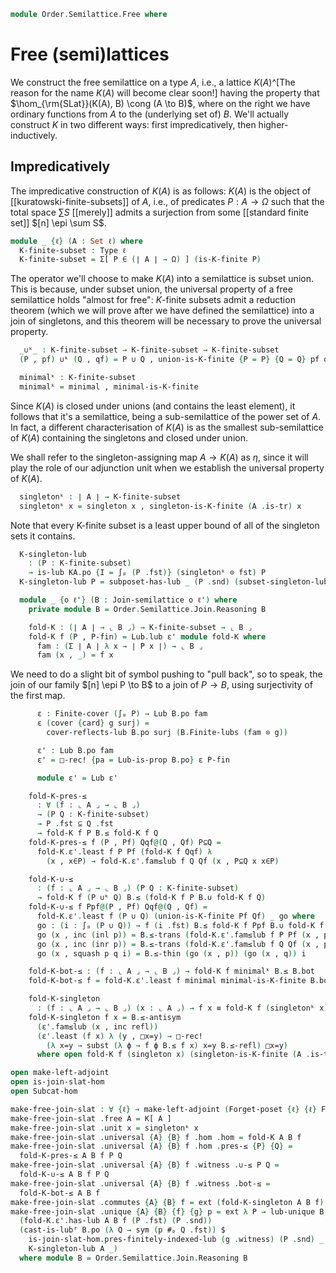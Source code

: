 <!--
```agda
open import 1Lab.Function.Surjection

open import Algebra.Monoid

open import Cat.Functor.Subcategory
open import Cat.Functor.Adjoint
open import Cat.Prelude

open import Data.Fin.Indexed
open import Data.Fin.Base
open import Data.Sum.Base
open import Data.Power

open import Order.Semilattice.Join.Subsemilattice
open import Order.Instances.Pointwise
open import Order.Semilattice.Join
open import Order.Diagram.Lub
open import Order.Subposet
open import Order.Base

import Order.Semilattice.Join.Reasoning
```
-->

```agda
module Order.Semilattice.Free where
```

# Free (semi)lattices

We construct the free semilattice on a type $A$, i.e., a lattice
$K(A)$^[The reason for the name $K(A)$ will become clear soon!] having
the property that $\hom_{\rm{SLat}}(K(A), B) \cong (A \to B)$, where on
the right we have ordinary functions from $A$ to the (underlying set of)
$B$. We'll actually construct $K$ in two different ways: first
impredicatively, then higher-inductively.

## Impredicatively

The impredicative construction of $K(A)$ is as follows: $K(A)$ is the
object of [[kuratowski-finite-subsets]] of $A$, i.e., of predicates $P :
A \to \Omega$ such that the total space $\sum S$ [[merely]] admits a
surjection from some [[standard finite set]] $[n] \epi \sum S$.

```agda
module _ {ℓ} (A : Set ℓ) where
  K-finite-subset : Type ℓ
  K-finite-subset = Σ[ P ∈ (∣ A ∣ → Ω) ] (is-K-finite P)
```

The operator we'll choose to make $K(A)$ into a semilattice is subset
union. This is because, under subset union, the universal property of a
free semilattice holds "almost for free": $K$-finite subsets admit a
reduction theorem (which we will prove after we have defined the
semilattice) into a join of singletons, and this theorem will be
necessary to prove the universal property.

```agda
  _∪ᵏ_ : K-finite-subset → K-finite-subset → K-finite-subset
  (P , pf) ∪ᵏ (Q , qf) = P ∪ Q , union-is-K-finite {P = P} {Q = Q} pf qf
```

```agda
  minimalᵏ : K-finite-subset
  minimalᵏ = minimal , minimal-is-K-finite
```


Since $K(A)$ is closed under unions (and contains the least element), it
follows that it's a semilattice, being a sub-semilattice of the power
set of $A$. In fact, a different characterisation of $K(A)$ is as the
smallest sub-semilattice of $K(A)$ containing the singletons and closed
under union.

<!--
```agda
  K[_] : Join-semilattice ℓ ℓ
  K[_] .fst = Subposet (Subsets ∣ A ∣) λ P → el! (is-K-finite P)
  K[_] .snd =
    Subposet-is-join-semilattice Subsets-is-join-slat
      (λ {P} {Q} pf qf → union-is-K-finite {P = P} {Q = Q} pf qf)
      minimal-is-K-finite

  private module KA = Order.Semilattice.Join.Reasoning K[_]
```
-->

We shall refer to the singleton-assigning map $A \to K(A)$ as $\eta$,
since it will play the role of our adjunction unit when we establish the
universal property of $K(A)$.

```agda
  singletonᵏ : ∣ A ∣ → K-finite-subset
  singletonᵏ x = singleton x , singleton-is-K-finite (A .is-tr) x
```

Note that every K-finite subset is a least upper bound of all of the singleton
sets it contains.

```agda
  K-singleton-lub
    : (P : K-finite-subset)
    → is-lub KA.po {I = ∫ₚ (P .fst)} (singletonᵏ ⊙ fst) P
  K-singleton-lub P = subposet-has-lub _ (P .snd) (subset-singleton-lub _)
```

```agda
  module _ {o ℓ'} (B : Join-semilattice o ℓ') where
    private module B = Order.Semilattice.Join.Reasoning B

    fold-K : (∣ A ∣ → ⌞ B ⌟) → K-finite-subset → ⌞ B ⌟
    fold-K f (P , P-fin) = Lub.lub ε' module fold-K where
      fam : (Σ ∣ A ∣ λ x → ∣ P x ∣) → ⌞ B ⌟
      fam (x , _) = f x
```

We need to do a slight bit of symbol pushing to "pull back", so to
speak, the join of our family $[n] \epi P \to B$ to a join of $P \to B$,
using surjectivity of the first map.

```agda
      ε : Finite-cover (∫ₚ P) → Lub B.po fam
      ε (cover {card} g surj) =
        cover-reflects-lub B.po surj (B.Finite-lubs (fam ⊙ g))

      ε' : Lub B.po fam
      ε' = □-rec! {pa = Lub-is-prop B.po} ε P-fin

      module ε' = Lub ε'
```

```agda
    fold-K-pres-≤
      : ∀ (f : ⌞ A ⌟ → ⌞ B ⌟)
      → (P Q : K-finite-subset)
      → P .fst ⊆ Q .fst
      → fold-K f P B.≤ fold-K f Q
    fold-K-pres-≤ f (P , Pf) Qqf@(Q , Qf) P⊆Q =
      fold-K.ε'.least f P Pf (fold-K f Qqf) λ
        (x , x∈P) → fold-K.ε'.fam≤lub f Q Qf (x , P⊆Q x x∈P)

    fold-K-∪-≤
      : (f : ⌞ A ⌟ → ⌞ B ⌟) (P Q : K-finite-subset)
      → fold-K f (P ∪ᵏ Q) B.≤ (fold-K f P B.∪ fold-K f Q)
    fold-K-∪-≤ f Ppf@(P , Pf) Qqf@(Q , Qf) =
      fold-K.ε'.least f (P ∪ Q) (union-is-K-finite Pf Qf) _ go where
      go : (i : ∫ₚ (P ∪ Q)) → f (i .fst) B.≤ fold-K f Ppf B.∪ fold-K f Qqf
      go (x , inc (inl p)) = B.≤-trans (fold-K.ε'.fam≤lub f P Pf (x , p)) B.l≤∪
      go (x , inc (inr p)) = B.≤-trans (fold-K.ε'.fam≤lub f Q Qf (x , p)) B.r≤∪
      go (x , squash p q i) = B.≤-thin (go (x , p)) (go (x , q)) i

    fold-K-bot-≤ : (f : ⌞ A ⌟ → ⌞ B ⌟) → fold-K f minimalᵏ B.≤ B.bot
    fold-K-bot-≤ f = fold-K.ε'.least f minimal minimal-is-K-finite B.bot λ ()

    fold-K-singleton
      : (f : ⌞ A ⌟ → ⌞ B ⌟) (x : ⌞ A ⌟) → f x ≡ fold-K f (singletonᵏ x)
    fold-K-singleton f x = B.≤-antisym
      (ε'.fam≤lub (x , inc refl))
      (ε'.least (f x) λ (y , □x=y) → □-rec!
        (λ x=y → subst (λ ϕ → f ϕ B.≤ f x) x=y B.≤-refl) □x=y)
      where open fold-K f (singleton x) (singleton-is-K-finite (A .is-tr) x)
```

```agda
open make-left-adjoint
open is-join-slat-hom
open Subcat-hom

make-free-join-slat : ∀ {ℓ} → make-left-adjoint (Forget-poset {ℓ} {ℓ} F∘ Forget-join-slat)
make-free-join-slat .free A = K[ A ]
make-free-join-slat .unit x = singletonᵏ x
make-free-join-slat .universal {A} {B} f .hom .hom = fold-K A B f
make-free-join-slat .universal {A} {B} f .hom .pres-≤ {P} {Q} =
  fold-K-pres-≤ A B f P Q
make-free-join-slat .universal {A} {B} f .witness .∪-≤ P Q =
  fold-K-∪-≤ A B f P Q
make-free-join-slat .universal {A} {B} f .witness .bot-≤ =
  fold-K-bot-≤ A B f
make-free-join-slat .commutes {A} {B} f = ext (fold-K-singleton A B f)
make-free-join-slat .unique {A} {B} {f} {g} p = ext λ P → lub-unique B.po
  (fold-K.ε'.has-lub A B f (P .fst) (P .snd))
  (cast-is-lubᶠ B.po (λ Q → sym (p #ₚ Q .fst)) $
    is-join-slat-hom.pres-finitely-indexed-lub (g .witness) (P .snd) _ _ $
    K-singleton-lub A _)
  where module B = Order.Semilattice.Join.Reasoning B
```
